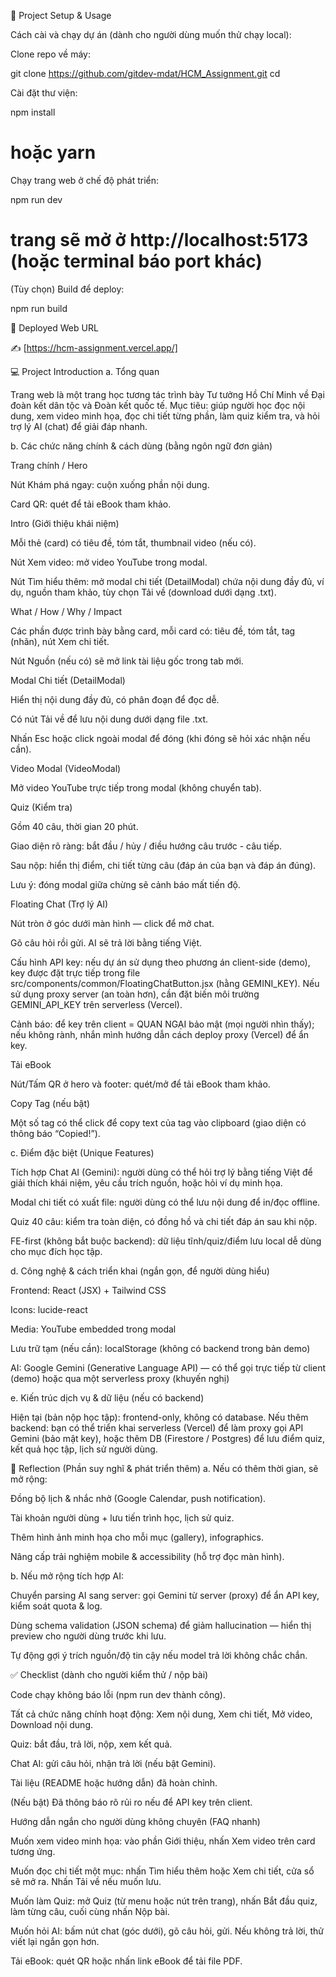 🚀 Project Setup & Usage

Cách cài và chạy dự án (dành cho người dùng muốn thử chạy local):

Clone repo về máy:

git clone <https://github.com/gitdev-mdat/HCM_Assignment.git>
cd <your-repo-folder>


Cài đặt thư viện:

npm install
# hoặc yarn


Chạy trang web ở chế độ phát triển:

npm run dev
# trang sẽ mở ở http://localhost:5173 (hoặc terminal báo port khác)


(Tùy chọn) Build để deploy:

npm run build

🔗 Deployed Web URL

✍️ [https://hcm-assignment.vercel.app/]

💻 Project Introduction
a. Tổng quan

Trang web là một trang học tương tác trình bày Tư tưởng Hồ Chí Minh về Đại đoàn kết dân tộc và Đoàn kết quốc tế. Mục tiêu: giúp người học đọc nội dung, xem video minh họa, đọc chi tiết từng phần, làm quiz kiểm tra, và hỏi trợ lý AI (chat) để giải đáp nhanh.

b. Các chức năng chính & cách dùng (bằng ngôn ngữ đơn giản)

Trang chính / Hero

Nút Khám phá ngay: cuộn xuống phần nội dung.

Card QR: quét để tải eBook tham khảo.

Intro (Giới thiệu khái niệm)

Mỗi thẻ (card) có tiêu đề, tóm tắt, thumbnail video (nếu có).

Nút Xem video: mở video YouTube trong modal.

Nút Tìm hiểu thêm: mở modal chi tiết (DetailModal) chứa nội dung đầy đủ, ví dụ, nguồn tham khảo, tùy chọn Tải về (download dưới dạng .txt).

What / How / Why / Impact

Các phần được trình bày bằng card, mỗi card có: tiêu đề, tóm tắt, tag (nhãn), nút Xem chi tiết.

Nút Nguồn (nếu có) sẽ mở link tài liệu gốc trong tab mới.

Modal Chi tiết (DetailModal)

Hiển thị nội dung đầy đủ, có phân đoạn để đọc dễ.

Có nút Tải về để lưu nội dung dưới dạng file .txt.

Nhấn Esc hoặc click ngoài modal để đóng (khi đóng sẽ hỏi xác nhận nếu cần).

Video Modal (VideoModal)

Mở video YouTube trực tiếp trong modal (không chuyển tab).

Quiz (Kiểm tra)

Gồm 40 câu, thời gian 20 phút.

Giao diện rõ ràng: bắt đầu / hủy / điều hướng câu trước - câu tiếp.

Sau nộp: hiển thị điểm, chi tiết từng câu (đáp án của bạn và đáp án đúng).

Lưu ý: đóng modal giữa chừng sẽ cảnh báo mất tiến độ.

Floating Chat (Trợ lý AI)

Nút tròn ở góc dưới màn hình — click để mở chat.

Gõ câu hỏi rồi gửi. AI sẽ trả lời bằng tiếng Việt.

Cấu hình API key: nếu dự án sử dụng theo phương án client-side (demo), key được đặt trực tiếp trong file src/components/common/FloatingChatButton.jsx (hằng GEMINI_KEY). Nếu sử dụng proxy server (an toàn hơn), cần đặt biến môi trường GEMINI_API_KEY trên serverless (Vercel).

Cảnh báo: để key trên client = QUAN NGẠI bảo mật (mọi người nhìn thấy); nếu không rành, nhắn mình hướng dẫn cách deploy proxy (Vercel) để ẩn key.

Tải eBook

Nút/Tấm QR ở hero và footer: quét/mở để tải eBook tham khảo.

Copy Tag (nếu bật)

Một số tag có thể click để copy text của tag vào clipboard (giao diện có thông báo “Copied!”).

c. Điểm đặc biệt (Unique Features)

Tích hợp Chat AI (Gemini): người dùng có thể hỏi trợ lý bằng tiếng Việt để giải thích khái niệm, yêu cầu trích nguồn, hoặc hỏi ví dụ minh họa.

Modal chi tiết có xuất file: người dùng có thể lưu nội dung để in/đọc offline.

Quiz 40 câu: kiểm tra toàn diện, có đồng hồ và chi tiết đáp án sau khi nộp.

FE-first (không bắt buộc backend): dữ liệu tĩnh/quiz/điểm lưu local dễ dùng cho mục đích học tập.

d. Công nghệ & cách triển khai (ngắn gọn, để người dùng hiểu)

Frontend: React (JSX) + Tailwind CSS

Icons: lucide-react

Media: YouTube embedded trong modal

Lưu trữ tạm (nếu cần): localStorage (không có backend trong bản demo)

AI: Google Gemini (Generative Language API) — có thể gọi trực tiếp từ client (demo) hoặc qua một serverless proxy (khuyến nghị)

e. Kiến trúc dịch vụ & dữ liệu (nếu có backend)

Hiện tại (bản nộp học tập): frontend-only, không có database.
Nếu thêm backend: bạn có thể triển khai serverless (Vercel) để làm proxy gọi API Gemini (bảo mật key), hoặc thêm DB (Firestore / Postgres) để lưu điểm quiz, kết quả học tập, lịch sử người dùng.

🧠 Reflection (Phần suy nghĩ & phát triển thêm)
a. Nếu có thêm thời gian, sẽ mở rộng:

Đồng bộ lịch & nhắc nhở (Google Calendar, push notification).

Tài khoản người dùng + lưu tiến trình học, lịch sử quiz.

Thêm hình ảnh minh họa cho mỗi mục (gallery), infographics.

Nâng cấp trải nghiệm mobile & accessibility (hỗ trợ đọc màn hình).

b. Nếu mở rộng tích hợp AI:

Chuyển parsing AI sang server: gọi Gemini từ server (proxy) để ẩn API key, kiểm soát quota & log.

Dùng schema validation (JSON schema) để giảm hallucination — hiển thị preview cho người dùng trước khi lưu.

Tự động gợi ý trích nguồn/độ tin cậy nếu model trả lời không chắc chắn.

✅ Checklist (dành cho người kiểm thử / nộp bài)

 Code chạy không báo lỗi (npm run dev thành công).

 Tất cả chức năng chính hoạt động: Xem nội dung, Xem chi tiết, Mở video, Download nội dung.

 Quiz: bắt đầu, trả lời, nộp, xem kết quả.

 Chat AI: gửi câu hỏi, nhận trả lời (nếu bật Gemini).

 Tài liệu (README hoặc hướng dẫn) đã hoàn chỉnh.

 (Nếu bật) Đã thông báo rõ rủi ro nếu để API key trên client.

Hướng dẫn ngắn cho người dùng không chuyên (FAQ nhanh)

Muốn xem video minh họa: vào phần Giới thiệu, nhấn Xem video trên card tương ứng.

Muốn đọc chi tiết một mục: nhấn Tìm hiểu thêm hoặc Xem chi tiết, cửa sổ sẽ mở ra. Nhấn Tải về nếu muốn lưu.

Muốn làm Quiz: mở Quiz (từ menu hoặc nút trên trang), nhấn Bắt đầu quiz, làm từng câu, cuối cùng nhấn Nộp bài.

Muốn hỏi AI: bấm nút chat (góc dưới), gõ câu hỏi, gửi. Nếu không trả lời, thử viết lại ngắn gọn hơn.

Tải eBook: quét QR hoặc nhấn link eBook để tải file PDF.
